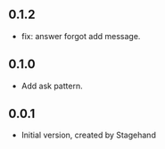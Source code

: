 ## 0.1.2

- fix: answer forgot add message.

## 0.1.0

- Add ask pattern.

## 0.0.1

- Initial version, created by Stagehand

